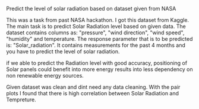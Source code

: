 Predict the level of solar radiation based on dataset given from NASA

This was a task from past NASA hackathon. I got this dataset from Kaggle. The main task is to predict Solar Radiation level based on given data. The dataset contains columns as: "pressure", "wind direction", "wind speed", "humidity" and temperature. The response parameter that is to be predicted is: "Solar_radiation". It contains measurements for the past 4 months and you have to predict the level of solar radiation.

if we able to predict the Radiation level with good accuracy, positioning of Solar panels could benefit into more energy results into less dependency on non renewable energy sources.

Given dataset was clean and dint need any data cleaning. With the pair plots I found that there is high correlation between Solar Radiation and Tempreture.
